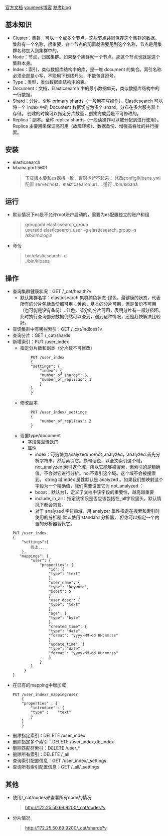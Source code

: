 [官方文档](https://www.elastic.co/guide/cn/elasticsearch/guide/current/getting-started.html)
[youmeek博客](http://www.youmeek.com/category/elasticsearch/)
[参考blog](https://blog.csdn.net/ghost_leader/article/details/79023222)
## 基本知识
- Cluster：集群，可以一个或多个节点，这些节点共同保存这个集群的数据。集群有一个名称，很重要，各个节点的配置就需要用到这个名称，节点是用集群名称加入到集群中的。
- Node：节点，归属集群。如果整个集群就一个节点，那这个节点也就是这个集群本身。
- Index：索引，类似数据库结构中的库，是一堆 document 的集合。索引名称必须全部是小写，不能用下划线开头，不能包含逗号。
- Type：类型，类似数据库结构中的表。
- Document：文档，Elasticsearch 中的最小数据单元，类似数据库结构中的一行数据。
- Shard：分片。全称 primary shards（一般用在写操作）。Elasticsearch 可以将一个 Index 中的 Document 数据切分为多个 shard，分布在多台服务器上存储。
    创建的时候可以指定分片数量，创建完成后是不可修改的。
- Replica：副本。全称 replica shards（一般读操作可以被分配到进行使用）。Replica 主要用来保证高可用（故障转移）、数据备份、增强高吞吐的并行搜索。
## 安装
- elasticsearch
- kibana port:5601
    > 下载版本要和es保持一致，否则运行不起来；
    > 修改config/kibana.yml配置 server.host、elasticsearch.url ...
    > 运行 ./bin/kibana  

## 运行
- 默认情况下es是不允许root账户启动的，需要为es配置独立的账户和组   
    > groupadd elasticsearch_group    
    > useradd elasticsearch_user -g elasticsearch_group -s /sbin/nologin  
- 命令 
    > bin/elasticsearch -d     
    > ./bin/kibana  
## 操作
- 查询集群健康状况：GET /_cat/health?v
    - 默认集群名字：elasticsearch
     集群颜色状态-绿色，最健康的状态，代表所有的分片包括备份都可用；黄色，基本的分片可用，但是备份不可用（也可能是没有备份）；红色，部分的分片可用，表明分片有一部分损坏。此时执行查询部分数据仍然可以查到，遇到这种情况，还是赶快解决比较好。
- 查询集群中有哪些索引：GET /_cat/indices?v
- 查询分片：GET /_cat/shards
- 新增索引：PUT /user_index
    - 指定分片数和副本（分片数不可修改）
    ```
            PUT /user_index
            {
            "settings": {
                "index": {
                "number_of_shards": 5,
                "number_of_replicas": 1
                }
            }
            }
    ```     
    - 修改副本
    ```
            PUT /user_index/_settings
            {
                "number_of_replicas": 2
            }
    ```
    - 设置type/document
        - [字段类型传送门](https://www.elastic.co/guide/cn/elasticsearch/guide/current/mapping-intro.html)
        - 属性
            - index：可选值为analyzed/no/not_analyzed，analyzed:首先分析字符串，然后索引它。换句话说，以全文索引这个域。
              not_analyzed:索引这个域，所以它能够被搜索，但索引的是精确值。不会对它进行分析。no:不索引这个域。这个域不会被搜索到。
              string 域 index 属性默认是 analyzed 。如果我们想映射这个字段为一个精确值，我们需要设置它为 not_analyzed ：
             - boost：默认为1，定义了文档中该字段的重要性，越高越重要
             - include_in_all：指定该字段是否应该包括在_all字段里头，默认情况下都会包含。
            - 对于 analyzed 字符串域，用 analyzer 属性指定在搜索和索引时使用的分析器,默认使用 standard 分析器， 但你可以指定一个内置的分析器替代它。
    ```
    PUT /user_index
    {
        "settings":{
            同上....
        },
       "mappings": {
            "user": {
                "properties": {
                    "id": {
                    "type": "text"
                    },
                    "user_name": {
                    "type": "keyword",
                    "boost": 5
                    },
                    "user_desc": {
                    "type": "text"
                    },
                    "age": {
                    "type": "byte"
                    },
                    "created_time": {
                    "type": "date",
                    "format": "yyyy-MM-dd HH:mm:ss"
                    },
                    "update_time": {
                    "type": "date",
                    "format": "yyyy-MM-dd HH:mm:ss"
                    }
                }
            }
         }
    }
    
    ```
- 在已有的mapping中增加域
    ```
    PUT /user_index/_mapping/user
        {
        "properties" : {
            "introduce" : {
            "type" :    "text"
            }
        }
        }
    ```
- 删除指定索引：DELETE /user_index
- 删除指定多个索引：DELETE /user_index,db_index
- 删除匹配符索引：DELETE /user_*
- 删除所有索引：DELETE /_all
- 查询索引配置信息：GET /user_index/_settings
- 查询所有索引配置信息：GET /_all/_settings
## 其他
- 使用/_cat/nodes来查看所有node的情况
    > http://172.25.50.69:9200/_cat/nodes?v
- 分片情况
    > http://172.25.50.69:9200/_cat/shards?v
